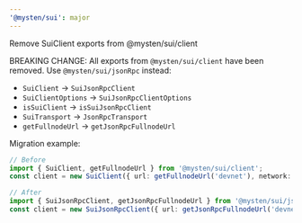 ```yaml
---
'@mysten/sui': major
---
```


Remove SuiClient exports from @mysten/sui/client

BREAKING CHANGE: All exports from `@mysten/sui/client` have been removed. Use `@mysten/sui/jsonRpc` instead:

- `SuiClient` -> `SuiJsonRpcClient`
- `SuiClientOptions` -> `SuiJsonRpcClientOptions`
- `isSuiClient` -> `isSuiJsonRpcClient`
- `SuiTransport` -> `JsonRpcTransport`
- `getFullnodeUrl` -> `getJsonRpcFullnodeUrl`

Migration example:

```ts
// Before
import { SuiClient, getFullnodeUrl } from '@mysten/sui/client';
const client = new SuiClient({ url: getFullnodeUrl('devnet'), network: 'devnet' });

// After
import { SuiJsonRpcClient, getJsonRpcFullnodeUrl } from '@mysten/sui/jsonRpc';
const client = new SuiJsonRpcClient({ url: getJsonRpcFullnodeUrl('devnet'), network: 'devnet' });
```
